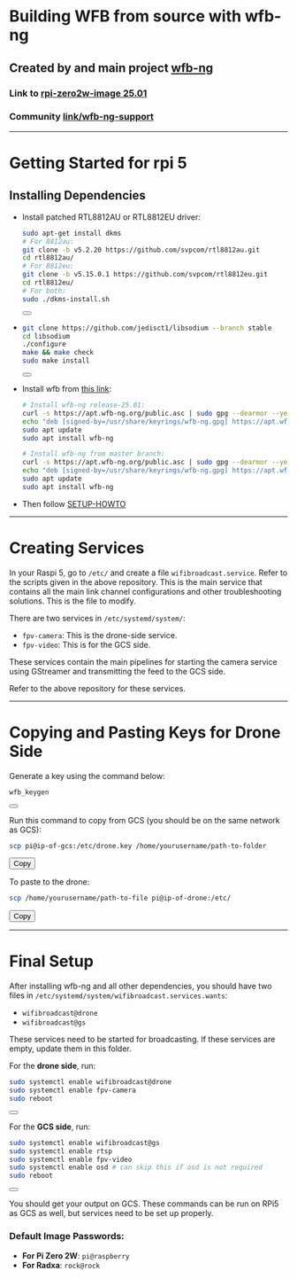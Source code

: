 # Building WFB from source with wfb-ng

## Created by and main project [wfb-ng](https://github.com/svpcom/wfb-ng)

### Link to [rpi-zero2w-image 25.01](https://github.com/svpcom/wfb-ng/releases/download/wfb-ng-25.01/wfb-ng_25.01-rpi3.img.gz)

### Community [link/wfb-ng-support](https://t.me/wfb-ng)

---

# Getting Started for rpi 5

## Installing Dependencies
- Install patched RTL8812AU or RTL8812EU driver:
  ```bash
  sudo apt-get install dkms
  # For 8812au:
  git clone -b v5.2.20 https://github.com/svpcom/rtl8812au.git
  cd rtl8812au/
  # For 8812eu:
  git clone -b v5.15.0.1 https://github.com/svpcom/rtl8812eu.git
  cd rtl8812eu/
  # For both:
  sudo ./dkms-install.sh
  ```
  <button onclick="navigator.clipboard.writeText('sudo apt-get install dkms\n# For 8812au:\ngit clone -b v5.2.20 https://github.com/svpcom/rtl8812au.git\ncd rtl8812au/\n# For 8812eu:\ngit clone -b v5.15.0.1 https://github.com/svpcom/rtl8812eu.git\ncd rtl8812eu/\n# For both:\nsudo ./dkms-install.sh')"></button>

- ```bash
  git clone https://github.com/jedisct1/libsodium --branch stable
  cd libsodium
  ./configure
  make && make check
  sudo make install
  ```
  <button onclick="navigator.clipboard.writeText('git clone https://github.com/jedisct1/libsodium --branch stable\ncd libsodium\n./configure\nmake && make check\nsudo make install')"></button>

- Install wfb from [this link](apt.wfb-ng.org):
  ```bash
  # Install wfb-ng release-25.01:
  curl -s https://apt.wfb-ng.org/public.asc | sudo gpg --dearmor --yes -o /usr/share/keyrings/wfb-ng.gpg
  echo "deb [signed-by=/usr/share/keyrings/wfb-ng.gpg] https://apt.wfb-ng.org/ $(lsb_release -cs) release-25.01" | sudo tee /etc/apt/sources.list.d/wfb-ng.list
  sudo apt update
  sudo apt install wfb-ng
  
  # Install wfb-ng from master branch:
  curl -s https://apt.wfb-ng.org/public.asc | sudo gpg --dearmor --yes -o /usr/share/keyrings/wfb-ng.gpg
  echo "deb [signed-by=/usr/share/keyrings/wfb-ng.gpg] https://apt.wfb-ng.org/ $(lsb_release -cs) master" | sudo tee /etc/apt/sources.list.d/wfb-ng.list
  sudo apt update
  sudo apt install wfb-ng
  ```
  

- Then follow [SETUP-HOWTO](https://github.com/svpcom/wfb-ng/wiki/Setup-HOWTO)

---

# Creating Services

In your Raspi 5, go to `/etc/` and create a file `wifibroadcast.service`. Refer to the scripts given in the above repository. This is the main service that contains all the main link channel configurations and other troubleshooting solutions. This is the file to modify.

There are two services in `/etc/systemd/system/`:
- `fpv-camera`: This is the drone-side service.
- `fpv-video`: This is for the GCS side.

These services contain the main pipelines for starting the camera service using GStreamer and transmitting the feed to the GCS side.

Refer to the above repository for these services.

---

# Copying and Pasting Keys for Drone Side

Generate a key using the command below:
```bash
wfb_keygen
```
<button onclick="navigator.clipboard.writeText('wfb_keygen')"></button>

Run this command to copy from GCS (you should be on the same network as GCS):
```bash
scp pi@ip-of-gcs:/etc/drone.key /home/yourusername/path-to-folder
```
<button onclick="navigator.clipboard.writeText('scp pi@ip-of-gcs:/etc/drone.key /home/yourusername/path-to-folder')">Copy</button>

To paste to the drone:
```bash
scp /home/yourusername/path-to-file pi@ip-of-drone:/etc/
```
<button onclick="navigator.clipboard.writeText('scp /home/yourusername/path-to-file pi@ip-of-drone:/etc/')">Copy</button>

---

# Final Setup
After installing wfb-ng and all other dependencies, you should have two files in `/etc/systemd/system/wifibroadcast.services.wants`:
- `wifibroadcast@drone`
- `wifibroadcast@gs`

These services need to be started for broadcasting. If these services are empty, update them in this folder.

For the **drone side**, run:
```bash
sudo systemctl enable wifibroadcast@drone
sudo systemctl enable fpv-camera
sudo reboot
```
<button onclick="navigator.clipboard.writeText('sudo systemctl enable wifibroadcast@drone\nsudo systemctl enable fpv-camera\nsudo reboot')"></button>

For the **GCS side**, run:
```bash
sudo systemctl enable wifibroadcast@gs
sudo systemctl enable rtsp
sudo systemctl enable fpv-video
sudo systemctl enable osd # can skip this if osd is not required
sudo reboot
```
<button onclick="navigator.clipboard.writeText('sudo systemctl enable wifibroadcast@gs\nsudo systemctl enable rtsp\nsudo systemctl enable fpv-video\nsudo systemctl enable osd\nsudo reboot')"></button>

You should get your output on GCS. These commands can be run on RPi5 as GCS as well, but services need to be set up properly.

### Default Image Passwords:
- **For Pi Zero 2W**: `pi@raspberry`
- **For Radxa**: `rock@rock`
